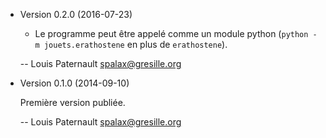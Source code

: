 * Version 0.2.0 (2016-07-23)

    * Le programme peut être appelé comme un module python (``python -m jouets.erathostene`` en plus de ``erathostene``).

    -- Louis Paternault <spalax@gresille.org>

* Version 0.1.0 (2014-09-10)

    Première version publiée.

    -- Louis Paternault <spalax@gresille.org>
